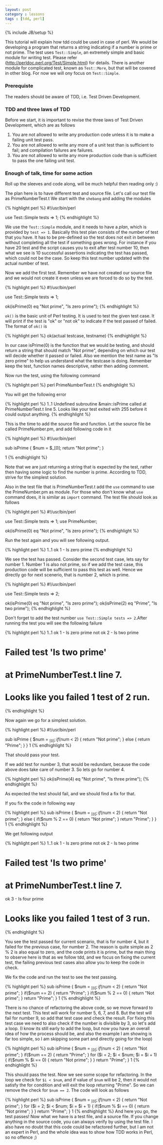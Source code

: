 ```yaml
---
layout: post
category : lessons
tags : [tdd, perl]
---
```

{% include JB/setup %}

This tutorial will explain how tdd could be used in case of perl. We would be developing a program that returns a string indicating if a number is prime or not prime. The test uses `Test::Simple`, an extremely simple and basic module for writing test. Please refer (<http://perldoc.perl.org/Test/Simple.html>) for details. There is another module for complicated test, known as `Test::More`, but that will be covered in other blog. For now we will ony focus on `Test::Simple`.

### Prerequiste
The readers should be aware of TDD, i.e. Test Driven Development.

### TDD and three laws of TDD
Before we start, it is important to revise the three laws of Test Driven Development, which are as follows
1. You are not allowed to write any production code unless it is to make a failing unit test pass.
2. You are not allowed to write any more of a unit test than is sufficient to fail; and compilation failures are failures.
3. You are not allowed to write any more production code than is sufficient to pass the one failing unit test.


### Enough of talk, time for some action
Roll up the sleeves and code along, will be much helpful then reading only :)

The plan here is to have different test and source file. Let's call our test file as PrimeNumberTest.t We start with the `shebang` and adding the modules


{% highlight perl %}
#!/usr/bin/perl

use Test::Simple tests => 1;
{% endhighlight %}

We use the `Test::Simple` module, and it needs to have a _plan_, which is provided by  `test => 1`. Basically this test plan consists of the number of test that you have. It has to be pre-defined so the test does not exit in between without completing all the test if something goes wrong. For instance if you have 20 test and the script causes you to exit after test number 10, then what we see is 10 successful assertions indicating the test has passed, which could not be the case. So keep this test number updated with the actual number of test.

Now we add the first test. Remember we have not created our source file and we would not create it even unless we are forced to do so by the test.

{% highlight perl %}
#!/usr/bin/perl

use Test::Simple tests => 1;

ok(isPrime(0) eq "Not prime", "Is zero prime");
{% endhighlight %}

`ok()` is the basic unit of Perl testing. It is used to test the given test case. It will print if the test is "ok" or "not ok" to indicate if the test passed of failed. The format of `ok()` is 

{% highlight perl %}
ok(actual testcase, testname)
{% endhighlight %}

In our case isPrime(0) is the function that we would be testing, and should return a string that should match "Not prime", depending on which our test will decide whether it passed or failed. Also we mention the test name as "Is zero prime" to help us understand what the testcase is doing. Remember keep the test, function names descriptive, rather then adding comment. 

Now run the test, using the following command

{% highlight perl %}
perl PrimeNumberTest.t
{% endhighlight %}

You will get the following error

{% highlight perl %}
1..1
Undefined subroutine &main::isPrime called at PrimeNumberTest.t line 5.
 Looks like your test exited with 255 before it could output anything.
{% endhighlight %}

This is the time to add the source file and function. Let the source file be called PrimeNumber.pm, and add following code in it

{% highlight perl %}
#!/usr/bin/perl

sub isPrime {
    $num = $_[0];
    return "Not prime";
}

1
{% endhighlight %}

Note that we are just returning a string that is expected by the test, rather then having some logic to find the number is prime. According to TDD, strive for the simplest solution.

Also in the test file that is PrimeNumberTest.t add the `use` command to use the PrimeNumber.pm as module. For those who don't know what `use` command does, it is similar as `import` command.
The test file should look as follows

{% highlight perl %}
#!/usr/bin/perl

use Test::Simple tests => 1;
use PrimeNumber;

ok(isPrime(0) eq "Not prime", "Is zero prime");
{% endhighlight %}

Run the test again and you will see following output.

{% highlight perl %}
1..1
ok 1 - Is zero prime
{% endhighlight %}

We see the test has passed. Consider the second test case, lets say for number 1. Number 1 is also not prime, so if we add the test case, this production code will be sufficient to pass this test as well. Hence we directly go for next scenerio, that is number 2, which is prime. 

{% highlight perl %}
#!/usr/bin/perl

use Test::Simple tests => 2;

ok(isPrime(0) eq "Not prime", "Is zero prime");
ok(isPrime(2) eq "Prime", "Is two prime");
{% endhighlight %}

Don't forget to add the test number `use Test::Simple tests => 2`.After running the test you will see the following failure

{% highlight perl %}
1..1
ok 1 - Is zero prime
not ok 2 - Is two prime
#   Failed test 'Is two prime'
#   at PrimeNumberTest.t line 7.
# Looks like you failed 1 test of 2 run.
{% endhighlight %}

Now again we go for a simplest solution. 

{% highlight perl %}
#!/usr/bin/perl

sub isPrime {
    $num = $_[0];
    if($num < 2) {
        return "Not prime";
    } else {
        return "Prime";
    }
}
1
{% endhighlight %}

That should pass your test.

If we add test for number 3, that would be redundant, because the code above does take care of number 3. So lets go for number 4.

{% highlight perl %}
ok(isPrime(4) eq "Not prime", "Is three prime");
{% endhighlight %}

As expected the test should fail, and we should find a fix for that.

If you fix the code in following way

{% highlight perl %}
sub isPrime {
    $num = $_[0];
    if($num < 2) {
        return "Not prime";
    } else {
        if($num % 2 == 0) {
            return "Not prime";
        }
        return "Prime";
    }
}
1
{% endhighlight %}

We get following output

{% highlight perl %}
1..1
ok 1 - Is zero prime
not ok 2 - Is two prime
#   Failed test 'Is two prime'
#   at PrimeNumberTest.t line 7.
ok 3 - Is four prime
# Looks like you failed 1 test of 3 run.
{% endhighlight %}

You see the test passed for current scenario, that is for number 4, but it failed for the previous case, for number 2. The reason is quite simple as 2 % 2 is also equal to zero, and the code prints it is prime, but the main thing to observe here is that as we follow tdd, and we focus on fixing the current test, the failing previous test cases also allow you to keep the code in check.

We fix the code and run the test to see the test passing.

{% highlight perl %}
sub isPrime {
    $num = $_[0];
    if($num < 2) {
        return "Not prime";
    } if($num == 2) {
        return "Prime";
    } if($num % 2 == 0) {
        return "Not prime";
    }
    return "Prime";
}
1
{% endhighlight %}

There is no chance of refactoring the above code, so we move forward to the next test. This test will work for number 5, 6, 7, and 8. But the test will fail for number 9, so add that test case and check the result. For fixing this test case we need to also check if the number is divisible by 3, so let's add a loop. (I know its still early to add the loop, but now you have an overall idea of how the process should be, and also the example I am showing is far too simple, so I am skipping some part and directly going for the loop)

{% highlight perl %}
sub isPrime {
    $num = $_[0];
    if($num < 2) {
        return "Not prime";
    } if($num == 2) {
        return "Prime";
    }
    for ($i = 2; $i < $num; $i = $i + 1) {
        if($num % $i == 0) {
            return "Not prime";
        }
    }
    return "Prime";
}
1
{% endhighlight %}

This should pass the test. Now we see some scope for refactoring. In the loop we check for `$i < $num`, and if value of `$num` will be 2, then it would not satisfy the for condition and will exit the loop returning "Prime". So we can remove the check for `$num == 2`. The code will look as follows

{% highlight perl %}
sub isPrime {
    $num = $_[0];
    if($num < 2) {
        return "Not prime";
    }
    for ($i = 2; $i < $num; $i = $i + 1) {
        if($num % $i == 0) {
            return "Not prime";
        }
    }
    return "Prime";
}
1
{% endhighlight %} 
And here you go, the test passes! Now what we have is a test file, and a source file. If you change anything in the source code, you can always verify by using the test file. I also have no doubt that this code could be refactored further, but I am not an expert in Perl, and the whole idea was to show how TDD works in Perl, so no offence ;) 

